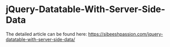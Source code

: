 # jQuery-Datatable-With-Server-Side-Data

The detailed article can be found here: https://sibeeshpassion.com/jquery-datatable-with-server-side-data/
